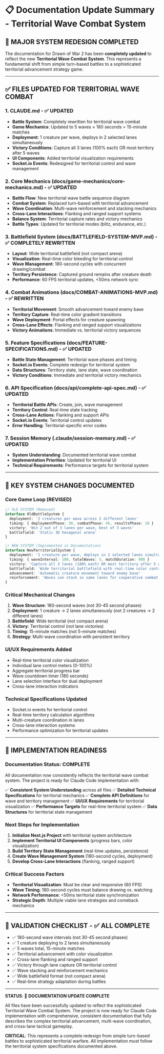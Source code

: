 # 📋 Documentation Update Summary - Territorial Wave Combat System

## 🚨 MAJOR SYSTEM REDESIGN COMPLETED

The documentation for Drawn of War 2 has been **completely updated** to reflect the new **Territorial Wave Combat System**. This represents a fundamental shift from simple turn-based battles to a sophisticated territorial advancement strategy game.

---

## ✅ FILES UPDATED FOR TERRITORIAL WAVE COMBAT

### 1. **CLAUDE.md** - ✅ UPDATED
- **Battle System**: Completely rewritten for territorial wave combat
- **Game Mechanics**: Updated to 5 waves × 180 seconds = 15-minute matches
- **Deployment**: 1 creature per wave, deploys in 2 selected lanes simultaneously
- **Victory Conditions**: Capture all 3 lanes (100% each) OR most territory after 5 waves
- **UI Components**: Added territorial visualization requirements
- **Socket.io Events**: Redesigned for territorial control and wave management

### 2. **Core Mechanics (docs/game-mechanics/core-mechanics.md)** - ✅ UPDATED
- **Battle Flow**: New territorial wave battle sequence diagram
- **Combat System**: Replaced turn-based with territorial advancement
- **Wave Coordination**: Multi-wave reinforcement and stacking mechanics
- **Cross-Lane Interactions**: Flanking and ranged support systems
- **Balance System**: Territorial capture rates and victory mechanics
- **Battle Types**: Updated for territorial modes (blitz, endurance, etc.)

### 3. **Battlefield System (docs/BATTLEFIELD-SYSTEM-MVP.md)** - ✅ COMPLETELY REWRITTEN
- **Layout**: Wide territorial battlefield (not compact arena)
- **Visualization**: Real-time color bleeding for territorial control
- **Wave Management**: 180-second cycles with concurrent drawing/combat
- **Territory Persistence**: Captured ground remains after creature death
- **Performance**: 60 FPS territorial updates, <50ms network sync

### 4. **Combat Animations (docs/COMBAT-ANIMATIONS-MVP.md)** - ✅ REWRITTEN
- **Territorial Movement**: Smooth advancement toward enemy base
- **Territory Capture**: Real-time color gradient transitions
- **Wave Deployment**: Portal effects for creature spawning
- **Cross-Lane Effects**: Flanking and ranged support visualizations
- **Victory Animations**: Immediate vs. territorial victory sequences

### 5. **Feature Specifications (docs/FEATURE-SPECIFICATIONS.md)** - ✅ UPDATED
- **Battle State Management**: Territorial wave phases and timing
- **Socket.io Events**: Complete redesign for territorial system
- **Data Structures**: Territory state, lane state, wave coordination
- **Victory Conditions**: Immediate and territorial victory mechanics

### 6. **API Specification (docs/api/complete-api-spec.md)** - ✅ UPDATED
- **Territorial Battle APIs**: Create, join, wave management
- **Territory Control**: Real-time state tracking
- **Cross-Lane Actions**: Flanking and support APIs
- **Socket.io Events**: Territorial control updates
- **Error Handling**: Territorial-specific error codes

### 7. **Session Memory (.claude/session-memory.md)** - ✅ UPDATED
- **System Understanding**: Documented territorial wave combat
- **Implementation Priorities**: Updated for territorial UI
- **Technical Requirements**: Performance targets for territorial system

---

## 🎯 KEY SYSTEM CHANGES DOCUMENTED

### **Core Game Loop (REVISED)**
```typescript
// OLD SYSTEM (Removed)
interface OldBattleSystem {
  deployment: '2 creatures per wave across 2 different lanes'
  timing: { deploymentPhase: 30, combatPhase: 45, resultsPhase: 10 }
  victory: 'Win 2 out of 3 lanes per wave, best of 3 waves'
  battlefield: 'Static 3D hexagonal arena'
}

// NEW SYSTEM (Implemented in Documentation)
interface NewTerritorialSystem {
  deployment: '1 creature per wave, deploys in 2 selected lanes simultaneously'
  timing: { waveInterval: 180, totalWaves: 5, matchDuration: 900 }
  victory: 'Capture all 3 lanes (100% each) OR most territory after 5 waves'
  battlefield: 'Wide territorial battlefield with real-time color control'
  advancement: 'Automatic creature movement toward enemy base'
  reinforcement: 'Waves can stack in same lanes for cooperative combat'
}
```

### **Critical Mechanical Changes**
1. **Wave Structure**: 180-second waves (not 30-45 second phases)
2. **Deployment**: 1 creature → 2 lanes simultaneously (not 2 creatures → 2 different lanes)
3. **Battlefield**: Wide territorial (not compact arena)
4. **Victory**: Territorial control (not lane victories)
5. **Timing**: 15-minute matches (not 5-minute matches)
6. **Strategy**: Multi-wave coordination with persistent territory

### **UI/UX Requirements Added**
- Real-time territorial color visualization
- Individual lane control meters (0-100%)
- Aggregate territorial progress bar
- Wave countdown timer (180 seconds)
- Lane selection interface for dual deployment
- Cross-lane interaction indicators

### **Technical Specifications Updated**
- Socket.io events for territorial control
- Real-time territory calculation algorithms
- Multi-creature coordination in lanes
- Cross-lane interaction systems
- Performance optimization for territorial updates

---

## 🔄 IMPLEMENTATION READINESS

### **Documentation Status: COMPLETE**
All documentation now consistently reflects the territorial wave combat system. The project is ready for Claude Code implementation with:

✅ **Consistent System Understanding** across all files
✅ **Detailed Technical Specifications** for territorial mechanics
✅ **Complete API Definitions** for wave and territory management
✅ **UI/UX Requirements** for territorial visualization
✅ **Performance Targets** for real-time territorial system
✅ **Data Structures** for territorial state management

### **Next Steps for Implementation**
1. **Initialize Next.js Project** with territorial system architecture
2. **Implement Territorial UI Components** (progress bars, color visualization)
3. **Build Territory State Management** (real-time updates, persistence)
4. **Create Wave Management System** (180-second cycles, deployment)
5. **Develop Cross-Lane Interactions** (flanking, ranged support)

### **Critical Success Factors**
- **Territorial Visualization**: Must be clear and responsive (60 FPS)
- **Wave Timing**: 180-second cycles must balance drawing vs. watching
- **Network Performance**: <50ms territorial state synchronization
- **Strategic Depth**: Multiple viable lane strategies and comeback mechanics

---

## 🎯 VALIDATION CHECKLIST - ✅ ALL COMPLETE

- ✅ 180-second wave intervals (not 30-45 second phases)
- ✅ 1 creature deploying to 2 lanes simultaneously 
- ✅ 5 waves total, 15-minute matches
- ✅ Territorial advancement with color visualization
- ✅ Cross-lane flanking and ranged support
- ✅ Victory through lane capture OR territorial control
- ✅ Wave stacking and reinforcement mechanics
- ✅ Wide battlefield format (not compact arena)
- ✅ Real-time strategy adaptation during battles

---

**STATUS**: 🎉 **DOCUMENTATION UPDATE COMPLETE** 

All files have been successfully updated to reflect the sophisticated Territorial Wave Combat System. The project is now ready for Claude Code implementation with comprehensive, consistent documentation that fully describes the complex territorial advancement, multi-wave coordination, and cross-lane tactical gameplay.

**CRITICAL**: This represents a complete redesign from simple turn-based battles to sophisticated territorial warfare. All implementation must follow the territorial system specifications documented above.
